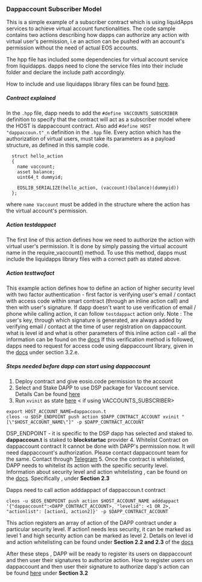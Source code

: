### Dappaccount Subscriber Model

This is a simple example of a subscriber contract which is using liquidApps services to achieve virtual account functionalities. The code sample contains two actions describing how dapps can authorize any action with virtual user's permission, i.e an action can be pushed with an account's permission without the need of actual EOS accounts.

The hpp file has included some dependencies for virtual account service from liquidapps. dapps need to clone the service files into their include folder and declare the include path accordingly.

How to include and use liquidapps library files can be found [here](https://docs.liquidapps.io/en/v2.0/developers/vaccounts-getting-started.html).

##### Contract explained

In the `.hpp` file, dapp needs to add the `#define VACCOUNTS_SUBSCRIBER` definition to specify that the contract will act as a subscriber model where the HOST is dappaccount contract.
Also add `#define HOST "dappaccoun.t"_n` definition in the `.hpp` file.
Every action which has the authorization of virtual users, must take its parameters as a payload structure, as defined in this sample code.
```
  struct hello_action
  {
    name vaccount;
    asset balance;
    uint64_t dummyid;

    EOSLIB_SERIALIZE(hello_action, (vaccount)(balance)(dummyid))
  };
```
where `name Vaccount` must be added in the structure where the action has the virtual account's permission.

##### Action testdappact
The first line of this action defines how we need to authorize the action with virtual user's permission. It is done by simply passing the virtual account name in the require_vaccount() method. To use this method, dapps must include the liquidapps library files with a correct path as stated above.

##### Action testtwofact  
This example action defines how to define an action of higher security level with two factor authentication - first factor is verifying user's email / contact with access code within smart contract (through an inline action call) and then with user's signature. If dapp doesn't want to use verification of email / phone while calling action, it can follow `testdappact` action only. Note : The user's key, through which signature is generated, are always added by verifying email / contact at the time of user registration on dappaccount.
what is level id and what is other parameters of this inline action call - all the information can be found on the [docs](https://docs.google.com/document/d/1fB5kH-fLERaeF5XRJo33V0edBLPbIJ2UIEuxvmEyjQc/edit?usp=sharing)
If this verification method is followed, dapps need to request for access code using dappaccount library, given in the [docs](https://docs.google.com/document/d/1fB5kH-fLERaeF5XRJo33V0edBLPbIJ2UIEuxvmEyjQc/edit?usp=sharing) under section 3.2.e.

##### Steps needed before dapp can start using dappaccount
1. Deploy contract and give eosio.code permission to the account
2. Select and Stake DAPP to use DSP package for Vaccount service. Details Can be found [here](https://docs.liquidapps.io/en/v2.0/developers/vaccounts-getting-started.html#select-and-stake-dapp-for-dsp-package-dsp-portal-link) 
3. Run `xvinit` as state [here](https://docs.liquidapps.io/en/v2.0/developers/vaccounts-getting-started.html#select-and-stake-dapp-for-dsp-package-dsp-portal-link)
< if using VACCOUNTS_SUBSCRIBER>
```
export HOST_ACCOUNT_NAME=dappaccoun.t
cleos -u $DSP_ENDPOINT push action $DAPP_CONTRACT_ACCOUNT xvinit "[\"$HOST_ACCOUNT_NAME\"]" -p $DAPP_CONTRACT_ACCOUNT
```
DSP_ENDPOINT - it is specific to the DSP dapp has selected and staked to. **dappaccoun.t** is staked to **blockstartac** provider
4. Whitelist Contract on dappaccount contract 
It cannot be done with DAPP's permission now. It will need dappaccount's authorization. Please contact dappaccount team for the same.
Contact through [Telegram](https://t.me/dappaccount)
5. Once the contract is whitelisted, DAPP needs to whitelist its action with the specific security level.
Information about security level and action whitelisting , can be found on the [docs](https://docs.google.com/document/d/1fB5kH-fLERaeF5XRJo33V0edBLPbIJ2UIEuxvmEyjQc/edit?usp=sharing). Specifically , under **Section 2.3**

Dapps need to call action adddappact of dappaccoun.t contract
```
cleos -u $EOS_ENDPOINT push action $HOST_ACCOUNT_NAME adddappact '{"dappaccount":<DAPP_CONTRACT_ACCOUNT>, "levelid": <1 OR 2>, "actionlist": [action1, action2]}' -p $DAPP_CONTRACT_ACCOUNT
```
This action registers an array of action of the DAPP contract under a particular security level. If action1 needs less security, it can be marked as level 1 and high security action can be marked as level 2. Details on level id and action whitelisting can be found under **Section 2.2 and 2.3** of the [docs](https://docs.google.com/document/d/1fB5kH-fLERaeF5XRJo33V0edBLPbIJ2UIEuxvmEyjQc/edit?usp=sharing)

After these steps , DAPP will be ready to register its users on dappaccount and then user their signatures to authorize action. 
How to register users on dappaccount and then user their signature to authorize dapp's action can be found [here](https://docs.google.com/document/d/1fB5kH-fLERaeF5XRJo33V0edBLPbIJ2UIEuxvmEyjQc/edit?usp=sharing) under **Section 3.2**
